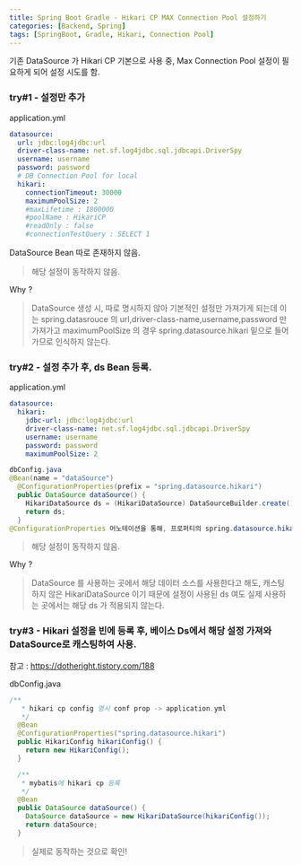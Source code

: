 ```yaml
---
title: Spring Boot Gradle - Hikari CP MAX Connection Pool 설정하기
categories: [Backend, Spring]
tags: [SpringBoot, Gradle, Hikari, Connection Pool]
---
```



기존 DataSource 가 Hikari CP 기본으로 사용 중, Max Connection Pool 설정이 필요하게 되어 설정 시도를 함.

### try#1 - 설정만 추가

application.yml

```yml
datasource:
  url: jdbc:log4jdbc:url
  driver-class-name: net.sf.log4jdbc.sql.jdbcapi.DriverSpy
  username: username
  password: password
  # DB Connection Pool for local
  hikari:
    connectionTimeout: 30000
    maximumPoolSize: 2
    #maxLifetime : 1800000
    #poolName : HikariCP
    #readOnly : false
    #connectionTestQuery : SELECT 1
```

DataSource Bean 따로 존재하지 않음.

> 해당 설정이 동작하지 않음.

Why ?

> DataSource 생성 시, 따로 명시하지 않아 기본적인 설정만 가져가게 되는데 이는 spring.datasrouce 의 url,driver-class-name,username,password 만 가져가고 maximumPoolSize 의 경우 spring.datasource.hikari 밑으로 들어가므로 인식하지 않는다.

### try#2 - 설정 추가 후, ds Bean 등록.

application.yml

```yml
datasource:
  hikari:
    jdbc-url: jdbc:log4jdbc:url
    driver-class-name: net.sf.log4jdbc.sql.jdbcapi.DriverSpy
    username: username
    password: password
    maximumPoolSize: 2
```

```java
dbConfig.java
@Bean(name = "dataSource")
  @ConfigurationProperties(prefix = "spring.datasource.hikari")
  public DataSource dataSource() {
    HikariDataSource ds = (HikariDataSource) DataSourceBuilder.create().build();
    return ds;
  }
@ConfigurationProperties 어노테이션을 통해, 프로퍼티의 spring.datasource.hikari 밑의 설정을 참조하도록 변경.
```

> 해당 설정이 동작하지 않음.

Why ?

> DataSource 를 사용하는 곳에서 해당 데이터 소스를 사용한다고 해도, 캐스팅 하지 않은 HikariDataSource 이기 때문에 설정이 사용된 ds 여도 실제 사용하는 곳에서는 해당 ds 가 적용되지 않는다.

### try#3 - Hikari 설정을 빈에 등록 후, 베이스 Ds에서 해당 설정 가져와 DataSource로 캐스팅하여 사용.

참고 : https://dotheright.tistory.com/188

dbConfig.java

```java
/**
   * hikari cp config 명시 conf prop -> application.yml
   */
  @Bean
  @ConfigurationProperties("spring.datasource.hikari")
  public HikariConfig hikariConfig() {
    return new HikariConfig();
  }

  /**
   * mybatis에 hikari cp 등록
   */
  @Bean
  public DataSource dataSource() {
    DataSource dataSource = new HikariDataSource(hikariConfig());
    return dataSource;
  }
```

> 실제로 동작하는 것으로 확인!
